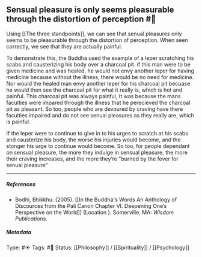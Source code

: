 ## Sensual pleasure is only seems pleasurable through the distortion of perception  #🧠

Using [[The three standpoints]], we can see that senual pleasures only seems to be pleasurable through the distortion of perception. When seen correctly, we see that they are actually painful. 

To demonstrate this, the Buddha used the example of a leper scratching his scabs and causterizing his body over a charcoal pit. if this man were to be given medicine and was healed, he would not envy another leper for having medicine because without the illness, there would be no need for medicine. Nor would the healed man envy another leper for his charcoal pit becuase he would then see the charcoal pit for what it really is, which is hot and painful. This charcoal pit was always painful, It was because the mans faculties were impared through the illness that he perecieved the charcoal pit as pleasant. So too, people who are devoured by craving have there faculties impaired and do not see senual pleasures as they really are, which is painful.

If the leper were to continue to give in to his urges to scratch at his scabs and causterize his body, the worse his injuries would become, and the stonger his urge to continue would become. So too, for people dependant on sensual pleasure, the more they indulge in sensual pleasure, the more their craving increases, and the more they’re "burned by the fever for senual pleasure"

___

##### References

- Bodhi, Bhikkhu. (2005). [[In the Buddha's Words An Anthology of Discources from the Pali Canon Chapter VI. Deepening One’s Perspective on the World]]   (Location ). Somerville, MA: _Wisdom Publications_.

##### Metadata
Type: #☀️ 
Tags: #🔴
Status: [[Philosophy]] / [[Spirituality]] / [[Psychology]] 